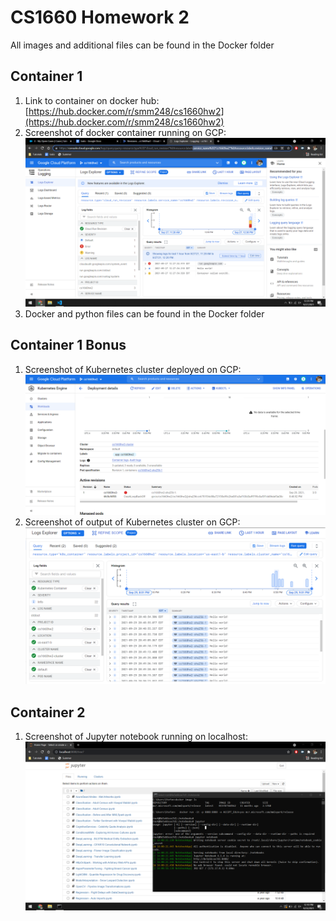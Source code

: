 # CS1660 Homework 2
All images and additional files can be found in the Docker folder

## Container 1

1. Link to container on docker hub: [https://hub.docker.com/r/smm248/cs1660hw2](https://hub.docker.com/r/smm248/cs1660hw2)
2. Screenshot of docker container running on GCP: 
![GCP Deployment](./Docker/gcp_container_deployment.PNG)
3. Docker and python files can be found in the Docker folder

## Container 1 Bonus

1. Screenshot of Kubernetes cluster deployed on GCP:
![GCP Kubernetes Deployment](./Docker/kubernetes_deployment.PNG)
2. Screenshot of output of Kubernetes cluster on GCP:
![GCP Kubernetes Output](./Docker/kubernetes_output.PNG)

## Container 2

1. Screenshot of Jupyter notebook running on localhost:
![Jupyter Notebook](./Docker/jupyter_notebook.PNG)

